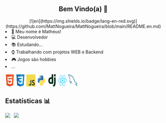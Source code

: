 <p align='center'>
  <h2 align='center'>Bem Vindo(a) 👋</h2>
  <div>
    <div align='center'>
      [![en](https://img.shields.io/badge/lang-en-red.svg)](https://github.com/MattNogueira/MattNogueira/blob/main/README.en.md)
    </div>
    <div>
       <li>📝 Meu nome é Matheus!</li>
       <li>💻 Desenvolvedor</li>
       <li>📚 Estudando...</li>
       <li>⌚ Trabalhando com projetos WEB e Backend</li>
       <li>🎮 Jogos são hobbies</li>
       <li>...</li>
    </div>
    <div style="display: inline_block"><br>
      <img height='40em' width='30em' src='https://github.com/devicons/devicon/blob/master/icons/html5/html5-original.svg'/>
      <img height='40em' width='30em' src='https://github.com/devicons/devicon/blob/master/icons/css3/css3-original.svg'/>
      <img height='40em' width='30em' src='https://github.com/devicons/devicon/blob/master/icons/javascript/javascript-original.svg'/>
      <img height='40em' width='30em' src='https://github.com/devicons/devicon/blob/master/icons/python/python-original.svg'/>
      <img height='40em' width='30em' src='https://github.com/devicons/devicon/blob/master/icons/django/django-plain.svg'/>
      <img height='40em' width='30em' src='https://github.com/devicons/devicon/blob/master/icons/react/react-original.svg'/>
      <img height='40em' width='30em' src='https://github.com/devicons/devicon/blob/master/icons/mysql/mysql-original.svg'/>
    </div>
  </div>
</p>
<p>
  <h2>Estatísticas 📊</h2>
  <div>
    <img width='45%' src='https://github-readme-stats.vercel.app/api?username=mattnogueira&count_private=true&show_icons=true&theme=gruvbox'/>
    &nbsp;
    <img width='45%' src='https://github-readme-stats.vercel.app/api/top-langs/?username=mattnogueira&layout=compact&theme=gruvbox'/>
  </div>
</p>
